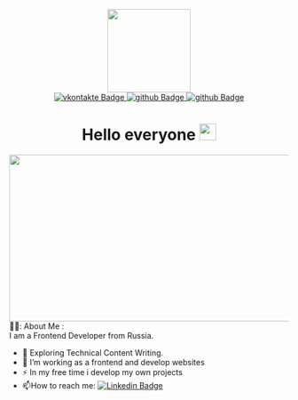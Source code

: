 <div id="header" align="center">
<img src="https://media.giphy.com/media/rBodBIYwtWVOBUXQBp/giphy.gif" width="150"/>
  <div id="badges">
  <a href="your-linkedin-URL">
    <img src="https://img.shields.io/badge/vkontakte-blue?style=for-the-badge&logo=vk&logoColor=white" alt="vkontakte Badge"/>
  </a>
  <a href="your-linkedin-URL">
    <img src="https://img.shields.io/badge/github-black?style=for-the-badge&logo=github&logoColor=white" alt="github Badge"/>
  </a>
     <a href="your-linkedin-URL">
    <img src="https://img.shields.io/badge/telegram-blue?style=for-the-badge&logo=telegram&logoColor=white" alt="github Badge"/>
  </a>
  </div>
  <img src="https://komarev.com/ghpvc/?username=SVBadSeed&style=flat-square&color=blue" alt=""/>
</div>
 <h1 align="center">
  Hello everyone 
  <img src="https://media.giphy.com/media/hvRJCLFzcasrR4ia7z/giphy.gif" width="30px"/>
   </h1>
<div align="center">
  <img src="https://media.giphy.com/media/dWesBcTLavkZuG35MI/giphy.gif" width="600" height="300"/>
</div>
<Markdown>
   👨‍💻: About Me : </br>
 I am a Frontend Developer from Russia. </br>

- :seedling: Exploring Technical Content Writing.
- :telescope: I’m working as a frontend and develop websites
- :zap: In my free time i develop my own projects
- :mailbox:How to reach me: [![Linkedin Badge](https://img.shields.io/badge/vkontakte-blue?style=for-the-badge&logo=vk&logoColor=white)](https://vk.com/freeshinobi148888)
</Markdown> 
